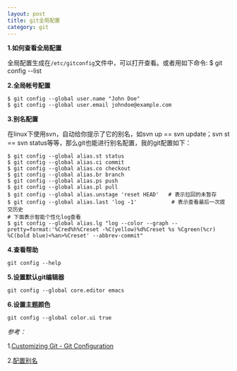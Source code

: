 ```yaml
---
layout: post
title: git全局配置
category: git
---
```

**1.如何查看全局配置**

全局配置生成在`/etc/gitconfig`文件中，可以打开查看。或者用如下命令:
    $ git config --list
 
**2.全局帐号配置**

    $ git config --global user.name "John Doe"
    $ git config --global user.email johndoe@example.com

**3.别名配置**

在linux下使用svn，自动给你提示了它的别名，如svn up == svn update；svn st == svn status等等，那么git也能进行别名配置，我的git配置如下：

    $ git config --global alias.st status
    $ git config --global alias.ci commit
    $ git config --global alias.co checkout
    $ git config --global alias.br branch
    $ git config --global alias.ps push
    $ git config --global alias.pl pull
    $ git config --global alias.unstage 'reset HEAD'   # 表示拉回的未暂存
    $ git config --global alias.last 'log -1'           # 表示查看最后一次提交历史
    # 下面表示智能个性化log查看
    $ git config --global alias.lg "log --color --graph --pretty=format:'%Cred%h%Creset -%C(yellow)%d%Creset %s %Cgreen(%cr) %C(bold blue)<%an>%Creset' --abbrev-commit"
    
**4.查看帮助**

    git config --help
    
**5.设置默认git编辑器**

    git config --global core.editor emacs
    
**6.设置主题颜色**

    git config --global color.ui true   
    

*参考：*

1.[Customizing Git - Git Configuration](http://git-scm.com/book/en/Customizing-Git-Git-Configuration) 

2.[配置别名](http://www.liaoxuefeng.com/wiki/0013739516305929606dd18361248578c67b8067c8c017b000/001375234012342f90be1fc4d81446c967bbdc19e7c03d3000)


  

